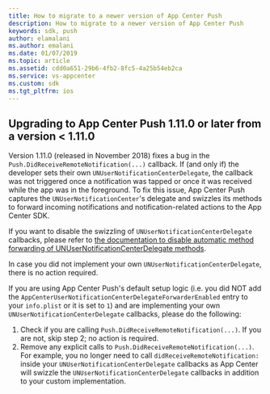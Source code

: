 ```yaml
---
title: How to migrate to a newer version of App Center Push
description: How to migrate to a newer version of App Center Push
keywords: sdk, push
author: elamalani
ms.author: emalani
ms.date: 01/07/2019
ms.topic: article
ms.assetid: cdd0a651-29b6-4fb2-8fc5-4a25b54eb2ca
ms.service: vs-appcenter
ms.custom: sdk
ms.tgt_pltfrm: ios
---
```


## Upgrading to App Center Push 1.11.0 or later from a version < 1.11.0

Version 1.11.0 (released in November 2018) fixes a bug in the `Push.DidReceiveRemoteNotification(...)` callback. If (and only if) the developer sets their own `UNUserNotificationCenterDelegate`, the callback was not triggered once a notification was tapped or once it was received while the app was in the foreground. To fix this issue, App Center Push captures the `UNUserNotificationCenter`'s delegate and swizzles its methods to forward incoming notifications and notification-related actions to the App Center SDK.

If you want to disable the swizzling of `UNUserNotificationCenterDelegate` callbacks,  please refer to [the documentation to disable automatic method forwarding of UNUserNotificationCenterDelegate methods](~/sdk/push/xamarin-ios.md#user-notification-center-delegate).

In case you did not implement your own `UNUserNotificationCenterDelegate`, there is no action required.

If you are using App Center Push's default setup logic (i.e. you did NOT add the `AppCenterUserNotificationCenterDelegateForwarderEnabled` entry to your `info.plist` or it is set to `1`) and are implementing your own `UNUserNotificationCenterDelegate` callbacks, please do the following:

1. Check if you are calling `Push.DidReceiveRemoteNotification(...)`. If you are not, skip step 2; no action is required.
2. Remove any explicit calls to `Push.DidReceiveRemoteNotification(...)`. For example, you no longer need to call `didReceiveRemoteNotification:` inside your `UNUserNotificationCenterDelegate` callbacks as App Center will swizzle the `UNUserNotificationCenterDelegate` callbacks in addition to your custom implementation.